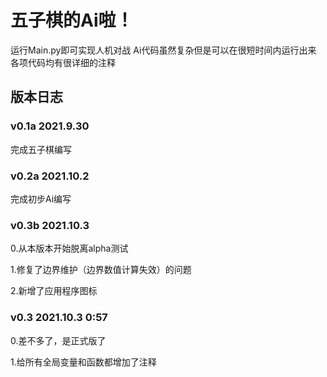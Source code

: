 # 五子棋的Ai啦！
运行Main.py即可实现人机对战
Ai代码虽然复杂但是可以在很短时间内运行出来
各项代码均有很详细的注释

## 版本日志
### v0.1a 2021.9.30
完成五子棋编写

### v0.2a 2021.10.2
完成初步Ai编写

### v0.3b 2021.10.3
0.从本版本开始脱离alpha测试

1.修复了边界维护（边界数值计算失效）的问题

2.新增了应用程序图标

### v0.3 2021.10.3 0:57
0.差不多了，是正式版了

1.给所有全局变量和函数都增加了注释
